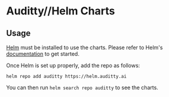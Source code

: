 # Auditty//Helm Charts

## Usage

[Helm](https://helm.sh) must be installed to use the charts.
Please refer to Helm's [documentation](https://helm.sh/docs/) to get started.

Once Helm is set up properly, add the repo as follows:

```console
helm repo add auditty https://helm.auditty.ai
```

You can then run `helm search repo auditty` to see the charts.
